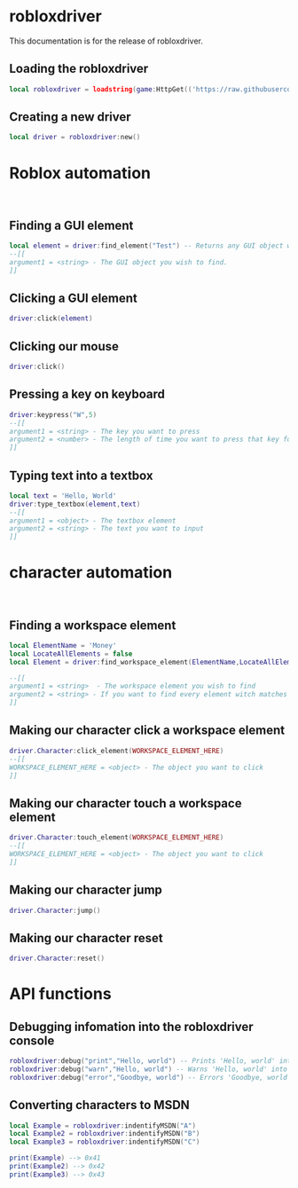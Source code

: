 # robloxdriver
This documentation is for the release of robloxdriver.

## Loading the robloxdriver
```lua
local robloxdriver = loadstring(game:HttpGet(('https://raw.githubusercontent.com/shlexware/Orion/main/source')))()
```



## Creating a new driver
```lua
local driver = robloxdriver:new()
```

# Roblox automation
</br>

## Finding a GUI element
```lua
local element = driver:find_element("Test") -- Returns any GUI object witch has the same ImageId,PlaceholderText or text as inputted.
--[[
argument1 = <string> - The GUI object you wish to find.
]]
```

## Clicking a GUI element
```lua
driver:click(element)
```

## Clicking our mouse
```lua
driver:click()
```

## Pressing a key on keyboard
```lua
driver:keypress("W",5)
--[[
argument1 = <string> - The key you want to press
argument2 = <number> - The length of time you want to press that key for
]]
```

## Typing text into a textbox
```lua
local text = 'Hello, World'
driver:type_textbox(element,text)
--[[
argument1 = <object> - The textbox element
argument2 = <string> - The text you want to input
]]
```




# character automation
</br>


## Finding a workspace element
```lua
local ElementName = 'Money'
local LocateAllElements = false
local Element = driver:find_workspace_element(ElementName,LocateAllElements) -- Returns any workspace object witch has the same Name as inputted.

--[[
argument1 = <string>  - The workspace element you wish to find
argument2 = <string> - If you want to find every element witch matches argument1, example output {<object>,<object>,<object>}
]]
```


## Making our character click a workspace element
```lua
driver.Character:click_element(WORKSPACE_ELEMENT_HERE)
--[[
WORKSPACE_ELEMENT_HERE = <object> - The object you want to click
]]
```

## Making our character touch a workspace element
```lua
driver.Character:touch_element(WORKSPACE_ELEMENT_HERE)
--[[
WORKSPACE_ELEMENT_HERE = <object> - The object you want to click
]]
```

## Making our character jump
```lua
driver.Character:jump()
```

## Making our character reset
```lua
driver.Character:reset()
```

# API functions

## Debugging infomation into the robloxdriver console
```lua
robloxdriver:debug("print","Hello, world") -- Prints 'Hello, world' into the console in green and white
robloxdriver:debug("warn","Hello, world") -- Warns 'Hello, world' into the console in yellow and white
robloxdriver:debug("error","Goodbye, world") -- Errors 'Goodbye, world' into the console in red and white and will shutdown the roblox process 5 seconds later.
```

## Converting characters to MSDN
```lua
local Example = robloxdriver:indentifyMSDN("A")
local Example2 = robloxdriver:indentifyMSDN("B")
local Example3 = robloxdriver:indentifyMSDN("C")

print(Example) --> 0x41
print(Example2) --> 0x42
print(Example3) --> 0x43
```
